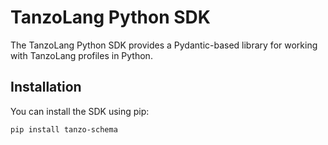 # TanzoLang Python SDK

The TanzoLang Python SDK provides a Pydantic-based library for working with TanzoLang profiles in Python.

## Installation

You can install the SDK using pip:

```bash
pip install tanzo-schema

